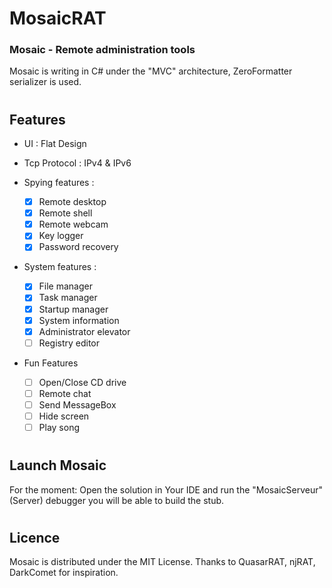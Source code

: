 # MosaicRAT

### Mosaic - Remote administration tools

Mosaic is writing in C# under the "MVC" architecture, ZeroFormatter serializer is used.

#

## Features

* UI : Flat Design 
* Tcp Protocol : IPv4 & IPv6

* Spying features :
  * [x] Remote desktop
  * [x] Remote shell 
  * [x] Remote webcam
  * [x] Key logger
  * [x] Password recovery

* System features :
  * [x] File manager
  * [x] Task manager
  * [x] Startup manager
  * [x] System information
  * [x] Administrator elevator
  * [ ] Registry editor
  
* Fun Features
  * [ ] Open/Close CD drive
  * [ ] Remote chat
  * [ ] Send MessageBox
  * [ ] Hide screen
  * [ ] Play song

#

## Launch Mosaic

For the moment: Open the solution in Your IDE and run the "MosaicServeur"(Server) debugger you will be able to build the stub.

#

## Licence

Mosaic is distributed under the MIT License. Thanks to QuasarRAT, njRAT, DarkComet for inspiration.

#
